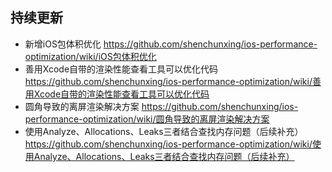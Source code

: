 ## 持续更新
- 新增iOS包体积优化 https://github.com/shenchunxing/ios-performance-optimization/wiki/iOS包体积优化
- 善用Xcode自带的渲染性能查看工具可以优化代码 https://github.com/shenchunxing/ios-performance-optimization/wiki/善用Xcode自带的渲染性能查看工具可以优化代码
- 圆角导致的离屏渲染解决方案 https://github.com/shenchunxing/ios-performance-optimization/wiki/圆角导致的离屏渲染解决方案
- 使用Analyze、Allocations、Leaks三者结合查找内存问题（后续补充） https://github.com/shenchunxing/ios-performance-optimization/wiki/使用Analyze、Allocations、Leaks三者结合查找内存问题（后续补充）
